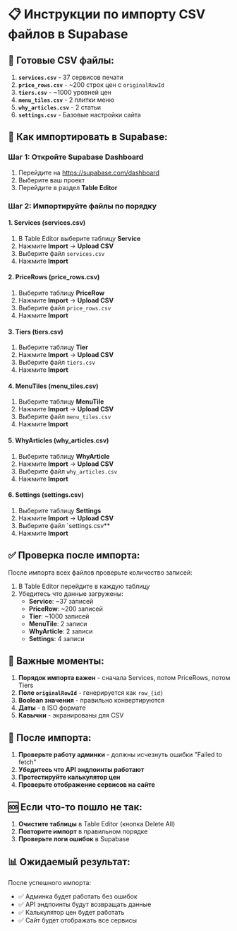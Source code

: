 # 📋 Инструкции по импорту CSV файлов в Supabase

## 🎯 Готовые CSV файлы:

1. **`services.csv`** - 37 сервисов печати
2. **`price_rows.csv`** - ~200 строк цен с `originalRowId`
3. **`tiers.csv`** - ~1000 уровней цен
4. **`menu_tiles.csv`** - 2 плитки меню
5. **`why_articles.csv`** - 2 статьи
6. **`settings.csv`** - Базовые настройки сайта

## 🚀 Как импортировать в Supabase:

### Шаг 1: Откройте Supabase Dashboard
1. Перейдите на https://supabase.com/dashboard
2. Выберите ваш проект
3. Перейдите в раздел **Table Editor**

### Шаг 2: Импортируйте файлы по порядку

#### 1. Services (services.csv)
1. В Table Editor выберите таблицу **Service**
2. Нажмите **Import** → **Upload CSV**
3. Выберите файл `services.csv`
4. Нажмите **Import**

#### 2. PriceRows (price_rows.csv)
1. Выберите таблицу **PriceRow**
2. Нажмите **Import** → **Upload CSV**
3. Выберите файл `price_rows.csv`
4. Нажмите **Import**

#### 3. Tiers (tiers.csv)
1. Выберите таблицу **Tier**
2. Нажмите **Import** → **Upload CSV**
3. Выберите файл `tiers.csv`
4. Нажмите **Import**

#### 4. MenuTiles (menu_tiles.csv)
1. Выберите таблицу **MenuTile**
2. Нажмите **Import** → **Upload CSV**
3. Выберите файл `menu_tiles.csv`
4. Нажмите **Import**

#### 5. WhyArticles (why_articles.csv)
1. Выберите таблицу **WhyArticle**
2. Нажмите **Import** → **Upload CSV**
3. Выберите файл `why_articles.csv`
4. Нажмите **Import**

#### 6. Settings (settings.csv)
1. Выберите таблицу **Settings**
2. Нажмите **Import** → **Upload CSV**
3. Выберите файл `settings.csv**
4. Нажмите **Import**

## ✅ Проверка после импорта:

После импорта всех файлов проверьте количество записей:

1. В Table Editor перейдите в каждую таблицу
2. Убедитесь что данные загружены:
   - **Service**: ~37 записей
   - **PriceRow**: ~200 записей
   - **Tier**: ~1000 записей
   - **MenuTile**: 2 записи
   - **WhyArticle**: 2 записи
   - **Settings**: 4 записи

## 🔧 Важные моменты:

1. **Порядок импорта важен** - сначала Services, потом PriceRows, потом Tiers
2. **Поле `originalRowId`** - генерируется как `row_{id}`
3. **Boolean значения** - правильно конвертируются
4. **Даты** - в ISO формате
5. **Кавычки** - экранированы для CSV

## 🎯 После импорта:

1. **Проверьте работу админки** - должны исчезнуть ошибки "Failed to fetch"
2. **Убедитесь что API эндпоинты работают**
3. **Протестируйте калькулятор цен**
4. **Проверьте отображение сервисов на сайте**

## 🆘 Если что-то пошло не так:

1. **Очистите таблицы** в Table Editor (кнопка Delete All)
2. **Повторите импорт** в правильном порядке
3. **Проверьте логи ошибок** в Supabase

## 📊 Ожидаемый результат:

После успешного импорта:
- ✅ Админка будет работать без ошибок
- ✅ API эндпоинты будут возвращать данные
- ✅ Калькулятор цен будет работать
- ✅ Сайт будет отображать все сервисы
